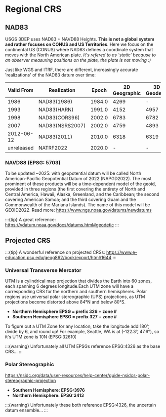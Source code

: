 # Regional CRS

## NAD83
USGS 3DEP uses NAD83 + NAVD88 Heights. **This is not a global system and rather focuses on CONUS and US Territories**. Here we focus on the continental US (CONUS) where NAD83 defines a coordinate system that moves with the North American plate. *It's refered to as 'static' because to an observer measuring positions on the plate, the plate is not moving :)*

Just like WGS and ITRF, there are different, increasingly accurate 'realizations' of the NAD83 datum over time:

| Valid From | Realization | Epoch | 2D Geographic | 3D Geodetic | 3D Geocentric |
| - | - | - | - | - | - |
| 1986 | NAD83(1986)       | 1984.0 | 4269 |  -   |  -   |
| 1993 | NAD83(HARN)       | 1991.0 | 4152 | 4957 | 4956 |
| 1998 | NAD83(CORS96)     | 2002.0 | 6783 | 6782 | 6781 |
| 2007 | NAD83(NSRS2007)   | 2002.0 | 4759 | 4893 | 4892 |
| 2012-06-12 | NAD83(2011) | 2010.0 | 6318 | 6319 | 6317 |
| unreleased | NATRF2022   | 2020.0 |  -   |   -  |   -  |

### NAVD88 (EPSG: 5703)

To be updated ~2025: with  geopotential datum will be called North American-Pacific Geopotential Datum of 2022 (NAPGD2022). The most prominent of these products will be a time-dependent model of the geoid, provided in three regions (the first covering the entirety of North and Central America, Hawaii, Alaska, Greenland, and the Caribbean; the second covering American Samoa; and the third covering Guam and the Commonwealth of the Mariana Islands). The name of this model will be GEOID2022. Read more: https://www.ngs.noaa.gov/datums/newdatums

:::{tip}
A great reference: https://vdatum.noaa.gov/docs/datums.html#geodetic
:::

## Projected CRS

:::{tip}
A wonderful reference on projected CRSs: https://www.e-education.psu.edu/geog862/book/export/html/1644
:::

### Universal Transverse Mercator

UTM is a cylindrical map projection that divides the Earth into 60 zones, each spanning 6 degrees longitude.Each UTM zone will have a corresponding CRS for the northern and southern hemispheres. Polar regions use universal polar stereographic (UPS) projections, as UTM projections become distorted above 84°N and below 80°S.

* **Northern Hemisphere EPSG = prefix 326 + zone #**
* **Southern Hemisphere EPSG = prefix 327 + zone #**

To figure out a UTM Zone for any location, take the longitude add 180°, divide by 6, and round up! For example, Seattle, WA is at (-122.3°, 47.6°), so it's UTM zone is 10N (EPSG:32610)

:::{warning}
Unfortunately all UTM EPSGs reference EPSG:4326 as the base CRS...
:::

### Polar Stereographic

https://nsidc.org/data/user-resources/help-center/guide-nsidcs-polar-stereographic-projection

* **Southern Hemisphere: EPSG:3976**
* **Northern Hemisphere: EPSG:3413**

:::{warning}
Unfortunately these both reference EPSG:4326, the uncertain datum ensemble...
:::
